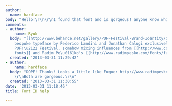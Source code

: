 ```yaml
---
author:
  name: hardface
body: "Hello!\r\n\r\nI found that font and is gorgeous! anyone know which is?\r\nhttp://aleaesse.tumblr.com/post/36809621240\r\n\r\nThanks!!!"
comments:
- author:
    name: Ryuk
  body: "[[http://www.behance.net/gallery/PUF-Festival-Brand-Identity/5943693|Chinotto]],
    bespoke typeface by Federico Landini and Jonathan Calugi exclusively done for
    PUF!\u2122 Festival, somehow mixing influences from [[http://www.colophon-foundry.org/fonts|Colophon
    fonts]] and Radim Pe\u0161ko's [[http://www.radimpesko.com/fonts/fugue|Fugue]]."
  created: '2013-03-31 11:29:42'
- author:
    name: hardface
  body: "DOPE! Thanks! Looks a little like Fugue: http://www.radimpesko.com/fonts/fugue
    \r\nBoth are gorgeous.\r\n"
  created: '2013-03-31 11:30:55'
date: '2013-03-31 11:18:46'
title: Font ID help

---
```

